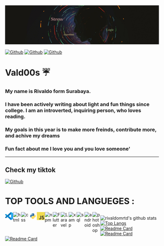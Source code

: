 <p aligin="center">
 <img src="/3.png">
</p>

[![Github](https://img.shields.io/badge/Facebook-rivaldo-green?style=for-the-badge&logo=facebook)](https://facebook.com/)
[![Github](https://img.shields.io/badge/TELEGRAM-rivaldomrtd-white?style=for-the-badge&logo=telegram)](https://t.me/rivaldomrtd)
[![Github](https://img.shields.io/badge/Twitter-rivaldo-red?style=for-the-badge&logo=twitter)](https://twitter.com/MrtdRivaldo)

<h1> Vald00s &#9748 </h1>

### My name is Rivaldo form Surabaya.</h3>

### I have been actively writing about light and fun things since college. I am an introverted, inquiring person, who loves reading.</h3>

### My goals in this year is to make more freinds, contribute more, and achive my dreams</h3>

### Fun fact about me I love you and you love someone'</h3>

---

## Check my tiktok

[![Github](https://img.shields.io/badge/Tiktok-valdooos-yellow?style=for-the-badge&logo=Tiktok)](https://tiktok.com/@valdooos)
<p align="center">
 <h1> TOP TOOLS AND LANGUEGES : </h1>
</p>

<img align="left" alt="Visual Studio Code" width="26px" src="https://raw.githubusercontent.com/github/explore/80688e429a7d4ef2fca1e82350fe8e3517d3494d/topics/visual-studio-code/visual-studio-code.png" />

<img align="left" alt="html" width="26px" src="https://upload.wikimedia.org/wikipedia/commons/thumb/6/61/HTML5_logo_and_wordmark.svg/512px-HTML5_logo_and_wordmark.svg.png" />

<img align="left" alt="css" width="26px" src="https://upload.wikimedia.org/wikipedia/commons/thumb/d/d5/CSS3_logo_and_wordmark.svg/1200px-CSS3_logo_and_wordmark.svg.png" />

<img align="left" alt="python" width="26px" src="https://raw.githubusercontent.com/github/explore/80688e429a7d4ef2fca1e82350fe8e3517d3494d/topics/python/python.png" />

<img align="left" alt="JavaScript" width="26px" src="https://raw.githubusercontent.com/github/explore/80688e429a7d4ef2fca1e82350fe8e3517d3494d/topics/javascript/javascript.png" />

<img align="left" alt="npm" width="26px" src="https://upload.wikimedia.org/wikipedia/commons/f/f1/Vue.png" />

<img align="left" alt="Flutter" width="26px" src="https://iconape.com/wp-content/png_logo_vector/flutter.png" />

<img align="left" alt="Laravel" width="26px" src="https://upload.wikimedia.org/wikipedia/commons/thumb/9/9a/Laravel.svg/1969px-Laravel.svg.png" />

<img align="left" alt="xamp" width="26px" src="https://w7.pngwing.com/pngs/369/32/png-transparent-xampp-php-computer-servers-computer-software-localhost-others-text-rectangle-orange-thumbnail.png" />

<img align="left" alt="sql" width="26px" src="https://thumbs.dreamstime.com/b/sql-database-icon-logo-design-ui-ux-app-orange-inscription-shadow-96841969.jpg" />

<img align="left" alt="android" width="26px" src="https://2.bp.blogspot.com/-tzm1twY_ENM/XlCRuI0ZkRI/AAAAAAAAOso/BmNOUANXWxwc5vwslNw3WpjrDlgs9PuwQCLcBGAsYHQ/s1600/pasted%2Bimage%2B0.png" />

<img align="left" alt="photoshop" width="26px" src="https://cdn.pixabay.com/photo/2015/11/27/10/55/photoshop-1065296_1280.jpg" />

##
##
![rivaldomrtd's github stats](https://github-readme-stats.vercel.app/api?username=rivaldomrtd&show_icons=true&theme=gotham)
[![Top Langs](https://github-readme-stats.vercel.app/api/top-langs/?username=rivaldomrtd&langs_count=10&layout=compact&theme=gotham)](https://en.wikipedia.org/wiki/Programming_language)
[![Readme Card](https://github-readme-stats.vercel.app/api/pin/?username=rivaldomrtd&repo=p5js_Grafik_Primitif_2D&theme=gotham)](https://github.com/rivaldomrtd/p5js_Grafik_Primitif_2D)
[![Readme Card](https://github-readme-stats.vercel.app/api/pin/?username=rivaldomrtd&repo=Website_CRUD-4&theme=gotham)](https://github.com/rivaldomrtd/Website_CRUD-4)
[![Readme Card](https://github-readme-stats.vercel.app/api/pin/?username=rivaldomrtd&repo=Dijkstra.py&theme=gotham)](https://github.com/rivaldomrtd/Dijkstra.py)

